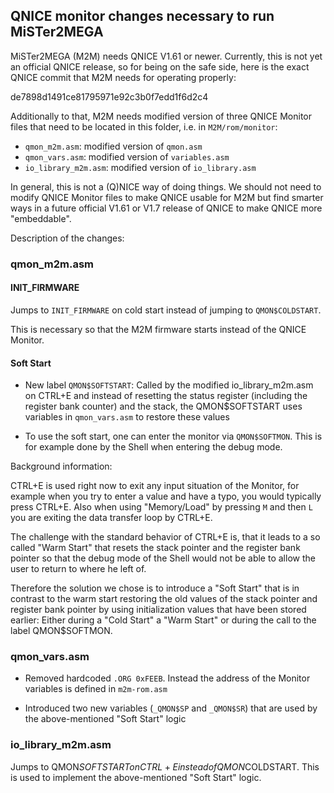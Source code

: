 QNICE monitor changes necessary to run MiSTer2MEGA
--------------------------------------------------

MiSTer2MEGA (M2M) needs QNICE V1.61 or newer. Currently, this is not yet an
official QNICE release, so for being on the safe side, here is the exact
QNICE commit that M2M needs for operating properly:

de7898d1491ce81795971e92c3b0f7edd1f6d2c4

Additionally to that, M2M needs modified version of three QNICE Monitor files
that need to be located in this folder, i.e. in `M2M/rom/monitor`:

* `qmon_m2m.asm`: modified version of `qmon.asm`
* `qmon_vars.asm`: modified version of `variables.asm`
* `io_library_m2m.asm`: modified version of `io_library.asm`

In general, this is not a (Q)NICE way of doing things. We should not need to
modify QNICE Monitor files to make QNICE usable for M2M but find smarter ways
in a future official V1.61 or V1.7 release of QNICE to make QNICE more
"embeddable".

Description of the changes:

### qmon_m2m.asm

#### INIT_FIRMWARE

Jumps to `INIT_FIRMWARE` on cold start instead of jumping to `QMON$COLDSTART`.

This is necessary so that the M2M firmware starts instead of the QNICE
Monitor.

#### Soft Start

* New label `QMON$SOFTSTART`: Called by the modified io_library_m2m.asm on
  CTRL+E and instead of resetting the status register (including the register
  bank counter) and the stack, the QMON$SOFTSTART uses variables in
  `qmon_vars.asm` to restore these values

* To use the soft start, one can enter the monitor via `QMON$SOFTMON`.
  This is for example done by the Shell when entering the debug mode.

Background information:

CTRL+E is used right now to exit any input situation of the Monitor, for
example when you try to enter a value and have a typo, you would typically
press CTRL+E. Also when using "Memory/Load" by pressing `M` and then `L` you
are exiting the data transfer loop by CTRL+E. 

The challenge with the standard behavior of CTRL+E is, that it leads to a
so called "Warm Start" that resets the stack pointer and the register bank
pointer so that the debug mode of the Shell would not be able to allow the
user to return to where he left of.

Therefore the solution we chose is to introduce a "Soft Start" that is in
contrast to the warm start restoring the old values of the stack pointer and
register bank pointer by using initialization values that have been stored
earlier: Either during a "Cold Start" a "Warm Start" or during the call to
the label QMON$SOFTMON.

### qmon_vars.asm

* Removed hardcoded `.ORG 0xFEEB`. Instead the address of the Monitor
  variables is defined in `m2m-rom.asm`

* Introduced two new variables (`_QMON$SP` and `_QMON$SR`) that are used by
  the above-mentioned "Soft Start" logic

### io_library_m2m.asm

Jumps to QMON$SOFTSTART on CTRL+E instead of QMON$COLDSTART. This is used to
implement the above-mentioned "Soft Start" logic.


